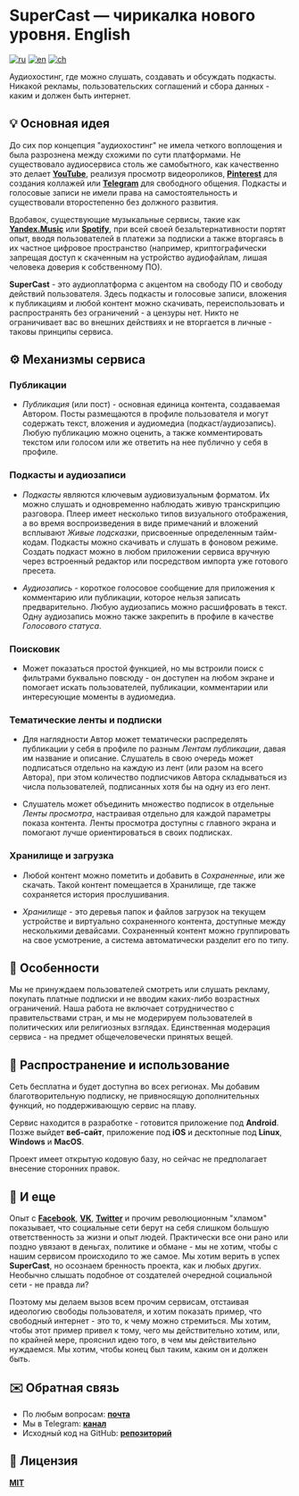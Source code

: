 # SuperCast — чирикалка нового уровня. English

[![ru](https://img.shields.io/badge/lang-ru-cyan.svg)](https://github.com/i-rick-y/SuperCast/blob/prime/README.md)
[![en](https://img.shields.io/badge/lang-en-purple.svg)](https://github.com/i-rick-y/SuperCast/blob/prime/README.en.md)
[![ch](https://img.shields.io/badge/lang-ch-red.svg)](https://github.com/i-rick-y/SuperCast/blob/prime/README.ch.md)

Аудиохостинг, где можно слушать, создавать и обсуждать подкасты.
Никакой рекламы, пользовательских соглашений и сбора данных - каким и должен быть интернет.

## 💡 Основная идея

До сих пор концепция "аудиохостинг" не имела четкого воплощения и была разрознена между схожими по сути платформами.
Не существовало аудиосервиса столь же самобытного, как качественно это делает **[YouTube](https://www.youtube.com)**, реализуя просмотр видеороликов, **[Pinterest](https://www.pinterest.com)** для создания коллажей или **[Telegram](https://telegram.org)** для свободного общения.
Подкасты и голосовые записи не имели права на самостоятельность и существовали второстепенно без должного развития.

Вдобавок, существующие музыкальные сервисы, такие как **[Yandex.Music](https://music.yandex.ru)** или **[Spotify](https://open.spotify.com)**, при всей своей безальтернативности портят опыт, вводя пользователей в платежи за подписки а также вторгаясь в их частное цифровое пространство (например, криптографически запрещая доступ к скаченным на устройство аудиофайлам, лишая человека доверия к собственному ПО).

**SuperCast** - это аудиоплатформа c акцентом на свободу ПО и свободу действий пользователя.
Здесь подкасты и голосовые записи, вложения к публикациям и любой контент можно скачивать, переиспользовать и распространять без ограничений - а цензуры нет.
Никто не ограничивает вас во внешних действиях и не вторгается в личные - таковы принципы сервиса.

## ⚙️ Механизмы сервиса

### Публикации

* *Публикация* (или пост) - основная единица контента, создаваемая Автором.
Посты размещаются в профиле пользователя и могут содержать текст, вложения и аудиомедиа (подкаст/аудиозапись).
Любую публикацию можно оценить, а также комментировать текстом или голосом или же ответить на нее публично у себя в профиле.

### Подкасты и аудиозаписи

* *Подкасты* являются ключевым аудиовизуальным форматом.
Их можно слушать и одновременно наблюдать живую транскрипцию разговора.
Плеер имеет несколько типов визуального отображения, а во время воспроизведения в виде примечаний и вложений всплывают *Живые подсказки*, присвоенные определенным тайм-кодам.
Подкасты можно скачивать и слушать в фоновом режиме.
Создать подкаст можно в любом приложении сервиса вручную через встроенный редактор или посредством импорта уже готового пресета.

* *Аудиозапись* - короткое голосовое сообщение для приложения к комментарию или публикации, которое нельзя записать предварительно.
Любую аудиозапись можно расшифровать в текст.
Одну аудиозапись можно также закрепить в профиле в качестве *Голосового статуса*.

### Поисковик

* Может показаться простой функцией, но мы встроили поиск с фильтрами буквально повсюду - он доступен на любом экране и помогает искать пользователей, публикации, комментарии или интересующие моменты в аудиомедиа.

### Тематические ленты и подписки

* Для наглядности Автор может тематически распределять публикации у себя в профиле по разным *Лентам публикации*, давая им название и описание.
Слушатель в свою очередь может подписаться отдельно на каждую из лент (или разом на всего Автора), при этом количество подписчиков Автора складываться из числа пользователей, подписанных хотя бы на одну из его лент.

* Слушатель может объединить множество подписок в отдельные *Ленты просмотра*, настраивая отдельно для каждой параметры показа контента.
Ленты просмотра доступны с главного экрана и помогают лучше ориентироваться в своих подписках.

### Хранилище и загрузка

* Любой контент можно пометить и добавить в *Сохраненные*, или же скачать.
Такой контент помещается в Хранилище, где также сохраняется история прослушивания.

* *Хранилище* - это деревья папок и файлов загрузок на текущем устройстве и виртуально сохраненного контента, доступные между несколькими девайсами.
Сохраненный контент можно группировать на свое усмотрение, а система автоматически разделит его по типу.

## 🗽 Особенности

Мы не принуждаем пользователей смотреть или слушать рекламу, покупать платные подписки и не вводим каких-либо возрастных ограничений.
Наша работа не включает сотрудничество с правительствами стран, и мы не модерируем пользователей в политических или религиозных взглядах.
Единственная модерация сервиса - на предмет общечеловечески принятых вещей.

## 🪇 Распространение и использование

Сеть бесплатна и будет доступна во всех регионах.
Мы добавим благотворительную подписку, не привносящую дополнительных функций, но поддерживающую сервис на плаву.

Сервис находится в разработке - готовится приложение под **Android**.
Позже выйдет **веб-сайт**, приложение под **iOS** и десктопные под **Linux**, **Windows** и **MacOS**.

Проект имеет открытую кодовую базу, но сейчас не предполагает внесение сторонних правок.

## 💬 И еще

Опыт с **[Facebook](https://facebook.com)**, **[VK](https://vk.com)**, **[Twitter](https://x.com)** и прочим революционным "хламом" показывает, что социальные сети берут на себя слишком большую ответственность за жизни и опыт людей.
Практически все они рано или поздно увязают в деньгах, политике и обмане - мы не хотим, чтобы с нашим сервисом происходило то же самое.
Мы хотим верить в успех **SuperCast**, но осознаем бренность проекта, как и любых других.
Необычно слышать подобное от создателей очередной социальной сети - не правда ли?

Поэтому мы делаем вызов всем прочим сервисам, отстаивая идеологию свободы пользователя, и хотим показать пример, что свободный интернет - это то, к чему можно стремиться.
Мы хотим, чтобы этот пример привел к тому, чего мы действительно хотим, или, по крайней мере, прояснил идею того, в чем мы действительно нуждаемся.
Мы хотим, чтобы конец был таким, каким он и должен быть.

## ✉️ Обратная связь

* По любым вопросам: **[почта](mailto:lime.rainbow.li@gmail.com)**
* Мы в Telegram: **[канал](https://t.me/super_cast)**
* Исходный код на GitHub: **[репозиторий](https://github.com/i-rick-y/SuperCast)**

## 📜 Лицензия

**[MIT](https://choosealicense.com/licenses/mit/)**